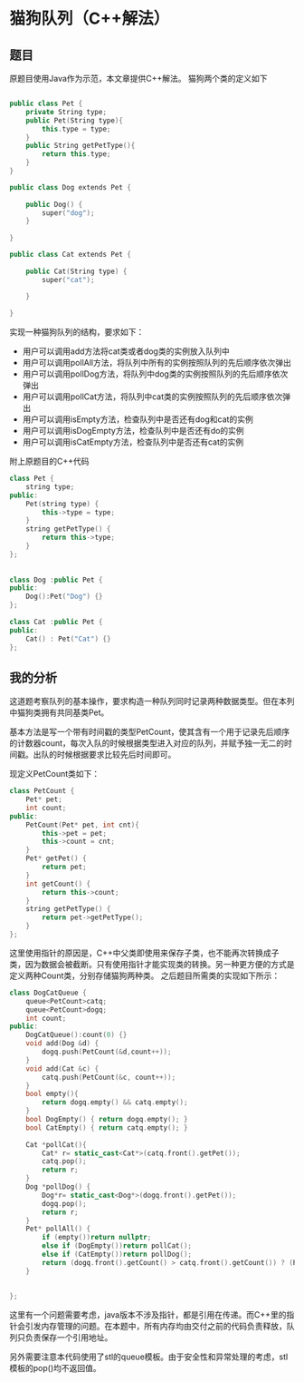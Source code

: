 # 猫狗队列（C++解法）

## 题目

原题目使用Java作为示范，本文章提供C++解法。
猫狗两个类的定义如下
```C++

public class Pet {  
    private String type;  
    public Pet(String type){  
        this.type = type;  
    }  
    public String getPetType(){  
        return this.type;  
    }  
}

public class Dog extends Pet {  
  
    public Dog() {  
        super("dog");  
    }  
  
}

public class Cat extends Pet {  
  
    public Cat(String type) {  
        super("cat");  
  
    }  
  
}
```
实现一种猫狗队列的结构，要求如下：

+ 用户可以调用add方法将cat类或者dog类的实例放入队列中
+ 用户可以调用pollAll方法，将队列中所有的实例按照队列的先后顺序依次弹出
+ 用户可以调用pollDog方法，将队列中dog类的实例按照队列的先后顺序依次弹出
+ 用户可以调用pollCat方法，将队列中cat类的实例按照队列的先后顺序依次弹出
+ 用户可以调用isEmpty方法，检查队列中是否还有dog和cat的实例
+ 用户可以调用isDogEmpty方法，检查队列中是否还有do的实例
+ 用户可以调用isCatEmpty方法，检查队列中是否还有cat的实例

附上原题目的C++代码
```C++
class Pet {
	string type;
public:
	Pet(string type) {
		this->type = type;
	}
	string getPetType() {
		return this->type;
	}
};
 
 
class Dog :public Pet {
public:
	Dog():Pet("Dog") {}
};
 
class Cat :public Pet {
public:
	Cat() : Pet("Cat") {}
};

```




## 我的分析

这道题考察队列的基本操作，要求构造一种队列同时记录两种数据类型。但在本列中猫狗类拥有共同基类Pet。

基本方法是写一个带有时间戳的类型PetCount，使其含有一个用于记录先后顺序的计数器count，每次入队的时候根据类型进入对应的队列，并赋予独一无二的时间戳。出队的时候根据要求比较先后时间即可。

现定义PetCount类如下：
```C++
class PetCount {
	Pet* pet;
	int count;
public:
	PetCount(Pet* pet, int cnt){
		this->pet = pet;
		this->count = cnt;
	}
	Pet* getPet() {
		return pet;
	}
	int getCount() {
		return this->count;
	}
	string getPetType() {
		return pet->getPetType();
	}
};
```
这里使用指针的原因是，C++中父类即使用来保存子类，也不能再次转换成子类，因为数据会被截断。只有使用指针才能实现类的转换。另一种更方便的方式是定义两种Count类，分别存储猫狗两种类。
之后题目所需类的实现如下所示：
```C++
class DogCatQueue {
	queue<PetCount>catq;
	queue<PetCount>dogq;
	int count;
public:
	DogCatQueue():count(0) {}
	void add(Dog &d) {
		dogq.push(PetCount(&d,count++));
	}
	void add(Cat &c) {
		catq.push(PetCount(&c, count++));
	}
	bool empty(){
		return dogq.empty() && catq.empty();
	}
	bool DogEmpty() { return dogq.empty(); }
	bool CatEmpty() { return catq.empty(); }
 
	Cat *pollCat(){
		Cat* r= static_cast<Cat*>(catq.front().getPet());
		catq.pop();
		return r;
	}
	Dog *pollDog() {
		Dog*r= static_cast<Dog*>(dogq.front().getPet());
		dogq.pop();
		return r;
	}
	Pet* pollAll() {
		if (empty())return nullptr;
		else if (DogEmpty())return pollCat();
		else if (CatEmpty())return pollDog();
		return (dogq.front().getCount() > catq.front().getCount()) ? (Pet*)pollDog(): (Pet*)pollCat();
	}
 
 
};
```
这里有一个问题需要考虑，java版本不涉及指针，都是引用在传递。而C++里的指针会引发内存管理的问题。在本题中，所有内存均由交付之前的代码负责释放，队列只负责保存一个引用地址。

另外需要注意本代码使用了stl的queue模板。由于安全性和异常处理的考虑，stl模板的pop()均不返回值。
